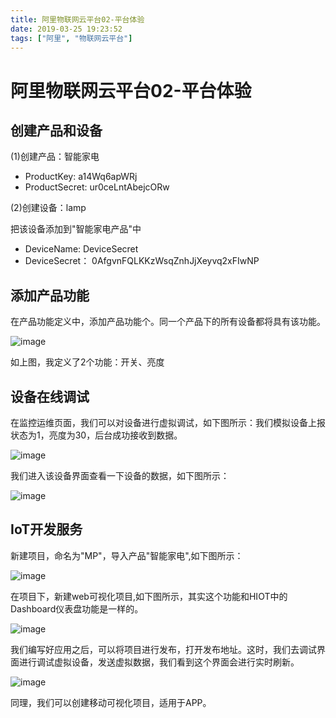 ```yaml
---
title: 阿里物联网云平台02-平台体验
date: 2019-03-25 19:23:52
tags: ["阿里", "物联网云平台"]
---
```

# 阿里物联网云平台02-平台体验

## 创建产品和设备

(1)创建产品：智能家电

- ProductKey: a14Wq6apWRj
- ProductSecret:  ur0ceLntAbejcORw

(2)创建设备：lamp

把该设备添加到"智能家电产品"中

- DeviceName: DeviceSecret
- DeviceSecret：   0AfgvnFQLKKzWsqZnhJjXeyvq2xFIwNP

## 添加产品功能

在产品功能定义中，添加产品功能个。同一个产品下的所有设备都将具有该功能。

![image](https://raw.githubusercontent.com/zhusheng/blog/master/iot/17.png)

如上图，我定义了2个功能：开关、亮度

## 设备在线调试

在监控运维页面，我们可以对设备进行虚拟调试，如下图所示：我们模拟设备上报状态为1，亮度为30，后台成功接收到数据。

![image](https://raw.githubusercontent.com/zhusheng/blog/master/iot/17.png)

我们进入该设备界面查看一下设备的数据，如下图所示：

![image](https://raw.githubusercontent.com/zhusheng/blog/master/iot/19.png)

## IoT开发服务

新建项目，命名为"MP"，导入产品"智能家电",如下图所示：

![image](https://raw.githubusercontent.com/zhusheng/blog/master/iot/20.png)

在项目下，新建web可视化项目,如下图所示，其实这个功能和HIOT中的Dashboard仪表盘功能是一样的。

![image](https://raw.githubusercontent.com/zhusheng/blog/master/iot/21.png)

我们编写好应用之后，可以将项目进行发布，打开发布地址。这时，我们去调试界面进行调试虚拟设备，发送虚拟数据，我们看到这个界面会进行实时刷新。

![image](https://raw.githubusercontent.com/zhusheng/blog/master/iot/22.png)

同理，我们可以创建移动可视化项目，适用于APP。


